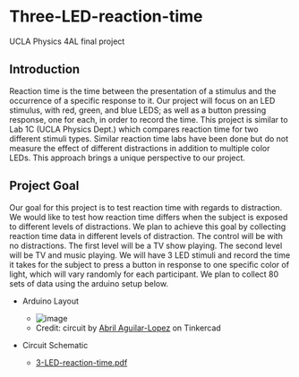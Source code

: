 # Three-LED-reaction-time
UCLA Physics 4AL final project

## Introduction
Reaction time is the time between the presentation of a stimulus and the occurrence of a specific response to it.
Our project will focus on an LED stimulus, with red, green, and blue LEDS; as well as a button pressing response, one for each, in order to record the time. 
This project is similar to Lab 1C (UCLA Physics Dept.) which compares reaction time for two different stimuli types. 
Similar reaction time labs have been done but do not measure the effect of different distractions in addition to multiple color LEDs. 
This approach brings a unique perspective to our project.  

## Project Goal 
Our goal for this project is to test reaction time with regards to distraction. 
We would like to test how reaction time differs when the subject is exposed to different levels of distractions. 
We plan to achieve this goal by collecting reaction time data in different levels of distraction. 
The control will be with no distractions. The first level will be a TV show playing. 
The second level will be TV and music playing. We will have 3 LED stimuli and record the time it takes for the subject to press a button in response to one specific color of light, which will vary randomly for each participant. 
We plan to collect 80 sets of data using the arduino setup below.

- Arduino Layout
  - ![image](https://github.com/abril-AL/Three-LED-reaction-time/assets/103137140/267f9cef-1452-41e9-9186-4748f2b6845d)
  - Credit: circuit by [Abril Aguilar-Lopez]([https://www.tinkercad.com/things/frE5D4H3cFd-3-led-with-3-push-buttons-mina](https://www.tinkercad.com/things/jwfZ7pfeivH)) on Tinkercad
 
- Circuit Schematic
  - [3-LED-reaction-time.pdf](https://github.com/abril-AL/Three-LED-reaction-time/files/12505499/3-LED-reaction-time.pdf)

